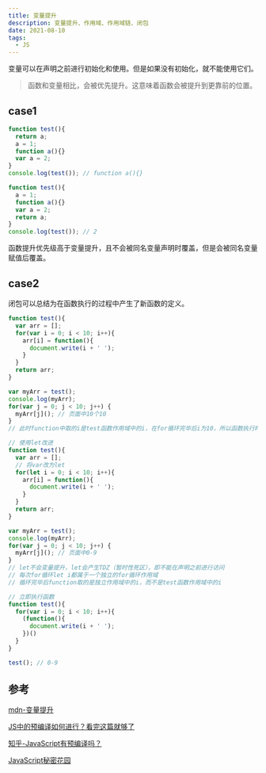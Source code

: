 ```yaml
---
title: 变量提升
description: 变量提升、作用域、作用域链、闭包
date: 2021-08-10
tags:
  - JS
---
```

变量可以在声明之前进行初始化和使用。但是如果没有初始化，就不能使用它们。

> 函数和变量相比，会被优先提升。这意味着函数会被提升到更靠前的位置。

## case1

```js
function test(){
  return a;
  a = 1;
  function a(){}
  var a = 2;
}
console.log(test()); // function a(){}
```

```js
function test(){
  a = 1;
  function a(){}
  var a = 2;
  return a;
}
console.log(test()); // 2
```

函数提升优先级高于变量提升，且不会被同名变量声明时覆盖，但是会被同名变量赋值后覆盖。

## case2

闭包可以总结为在函数执行的过程中产生了新函数的定义。

```js
function test(){
  var arr = [];
  for(var i = 0; i < 10; i++){
  	arr[i] = function(){
      document.write(i + ' ');
    }
  }
  return arr;
}

var myArr = test();
console.log(myArr);
for(var j = 0; j < 10; j++) {
  myArr[j](); // 页面中10个10 
}
// 此时function中取的i是test函数作用域中的i，在for循环完毕后i为10，所以函数执行时结果都是10
```

```js
// 使用let改进
function test(){
  var arr = [];
  // 将var改为let
  for(let i = 0; i < 10; i++){
  	arr[i] = function(){
      document.write(i + ' ');
    }
  }
  return arr;
}

var myArr = test();
console.log(myArr);
for(var j = 0; j < 10; j++) {
  myArr[j](); // 页面中0-9
}
// let不会变量提升，let会产生TDZ（暂时性死区），即不能在声明之前进行访问
// 每次for循环let i都属于一个独立的for循环作用域
// 循环完毕后function取的是独立作用域中的i，而不是test函数作用域中的i
```

```js
// 立即执行函数
function test(){
  for(var i = 0; i < 10; i++){
  	(function(){
      document.write(i + ' ');
    })()
  }
}

test(); // 0-9
```

## 参考

[mdn-变量提升](https://developer.mozilla.org/zh-CN/docs/Glossary/Hoisting)

[JS中的预编译如何进行？看完这篇就够了](https://www.isolves.com/it/cxkf/yy/js/2021-04-25/38898.html)

[知乎-JavaScript有预编译吗？](https://www.zhihu.com/question/29105940/answer/43277384)

[JavaScript秘密花园](https://bonsaiden.github.io/JavaScript-Garden/zh/#function.scopes)